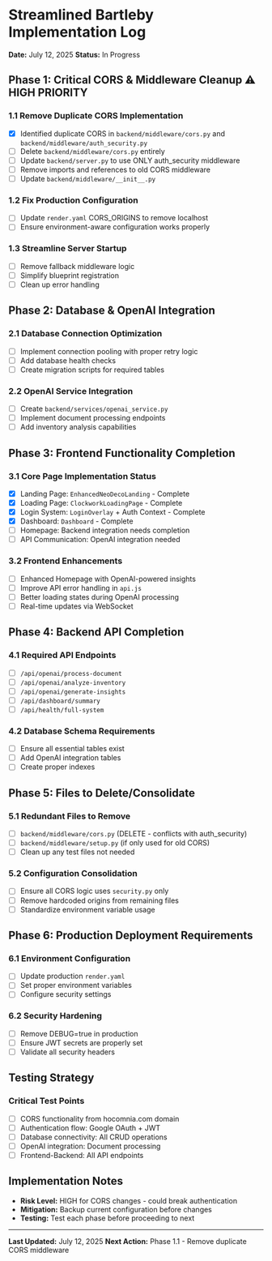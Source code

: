 # Streamlined Bartleby Implementation Log
**Date:** July 12, 2025
**Status:** In Progress

## Phase 1: Critical CORS & Middleware Cleanup ⚠️ HIGH PRIORITY

### 1.1 Remove Duplicate CORS Implementation
- [x] Identified duplicate CORS in `backend/middleware/cors.py` and `backend/middleware/auth_security.py`
- [ ] Delete `backend/middleware/cors.py` entirely
- [ ] Update `backend/server.py` to use ONLY auth_security middleware
- [ ] Remove imports and references to old CORS middleware
- [ ] Update `backend/middleware/__init__.py`

### 1.2 Fix Production Configuration
- [ ] Update `render.yaml` CORS_ORIGINS to remove localhost
- [ ] Ensure environment-aware configuration works properly

### 1.3 Streamline Server Startup
- [ ] Remove fallback middleware logic
- [ ] Simplify blueprint registration
- [ ] Clean up error handling

## Phase 2: Database & OpenAI Integration

### 2.1 Database Connection Optimization
- [ ] Implement connection pooling with proper retry logic
- [ ] Add database health checks
- [ ] Create migration scripts for required tables

### 2.2 OpenAI Service Integration
- [ ] Create `backend/services/openai_service.py`
- [ ] Implement document processing endpoints
- [ ] Add inventory analysis capabilities

## Phase 3: Frontend Functionality Completion

### 3.1 Core Page Implementation Status
- [x] Landing Page: `EnhancedNeoDecoLanding` - Complete
- [x] Loading Page: `ClockworkLoadingPage` - Complete
- [x] Login System: `LoginOverlay` + Auth Context - Complete
- [x] Dashboard: `Dashboard` - Complete
- [ ] Homepage: Backend integration needs completion
- [ ] API Communication: OpenAI integration needed

### 3.2 Frontend Enhancements
- [ ] Enhanced Homepage with OpenAI-powered insights
- [ ] Improve API error handling in `api.js`
- [ ] Better loading states during OpenAI processing
- [ ] Real-time updates via WebSocket

## Phase 4: Backend API Completion

### 4.1 Required API Endpoints
- [ ] `/api/openai/process-document`
- [ ] `/api/openai/analyze-inventory`
- [ ] `/api/openai/generate-insights`
- [ ] `/api/dashboard/summary`
- [ ] `/api/health/full-system`

### 4.2 Database Schema Requirements
- [ ] Ensure all essential tables exist
- [ ] Add OpenAI integration tables
- [ ] Create proper indexes

## Phase 5: Files to Delete/Consolidate

### 5.1 Redundant Files to Remove
- [ ] `backend/middleware/cors.py` (DELETE - conflicts with auth_security)
- [ ] `backend/middleware/setup.py` (if only used for old CORS)
- [ ] Clean up any test files not needed

### 5.2 Configuration Consolidation
- [ ] Ensure all CORS logic uses `security.py` only
- [ ] Remove hardcoded origins from remaining files
- [ ] Standardize environment variable usage

## Phase 6: Production Deployment Requirements

### 6.1 Environment Configuration
- [ ] Update production `render.yaml`
- [ ] Set proper environment variables
- [ ] Configure security settings

### 6.2 Security Hardening
- [ ] Remove DEBUG=true in production
- [ ] Ensure JWT secrets are properly set
- [ ] Validate all security headers

## Testing Strategy

### Critical Test Points
- [ ] CORS functionality from hocomnia.com domain
- [ ] Authentication flow: Google OAuth + JWT
- [ ] Database connectivity: All CRUD operations
- [ ] OpenAI integration: Document processing
- [ ] Frontend-Backend: All API endpoints

## Implementation Notes
- **Risk Level:** HIGH for CORS changes - could break authentication
- **Mitigation:** Backup current configuration before changes
- **Testing:** Test each phase before proceeding to next

---
**Last Updated:** July 12, 2025
**Next Action:** Phase 1.1 - Remove duplicate CORS middleware
